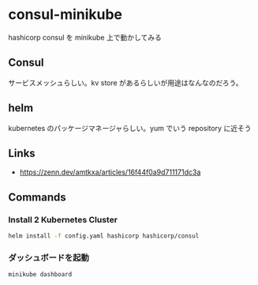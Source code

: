 # consul-minikube
hashicorp consul を minikube 上で動かしてみる

## Consul
サービスメッシュらしい。kv store があるらしいが用途はなんなのだろう。

## helm
kubernetes のパッケージマネージャらしい。yum でいう repository に近そう

## Links
- https://zenn.dev/amtkxa/articles/16f44f0a9d711171dc3a

## Commands
### Install 2 Kubernetes Cluster
```bash
helm install -f config.yaml hashicorp hashicorp/consul
```
### ダッシュボードを起動
```bash
minikube dashboard
```
